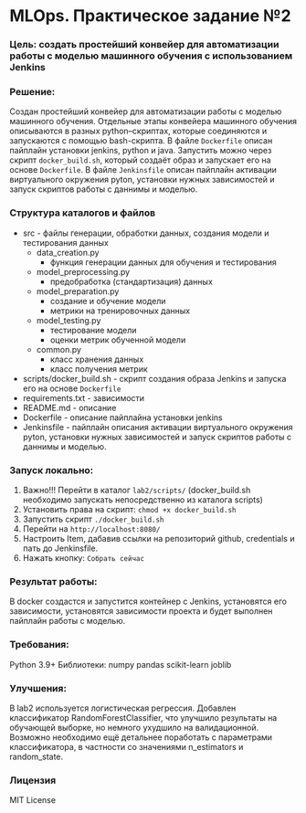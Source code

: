 # MLOps. Практическое задание №2

### Цель: создать простейший конвейер для автоматизации работы с моделью машинного обучения с использованием Jenkins

### Решение: 
Создан простейший конвейер для автоматизации работы с моделью машинного обучения. Отдельные этапы конвейера машинного обучения описываются в разных python–скриптах, которые соединяются и запускаются с помощью bash-скрипта. В файле `Dockerfile` описан пайплайн установки jenkins, python и java. Запустить можно через скрипт `docker_build.sh`, который создаёт образ и запускает его на основе `Dockerfile`. В файле `Jenkinsfile` описан пайплайн активации виртуального окружения pyton, установки нужных зависимостей и запуск скриптов работы с даннимы и моделью.

### Структура каталогов и файлов
- src - файлы генерации, обработки данных, создания модели и тестирования данных
    - data_creation.py
        - функция генерации данных для обучения и тестирования
    - model_preprocessing.py
        - предобработка (стандартизация) данных
    - model_preparation.py
        - создание и обучение модели
        - метрики на тренировочных данных
    - model_testing.py
        - тестирование модели
        - оценки метрик обученной модели
    - common.py
        - класс хранения данных
        - класс получения метрик
- scripts/docker_build.sh - скрипт создания образа Jenkins и запуска его на основе `Dockerfile`
- requirements.txt - зависимости
- README.md - описание
- Dockerfile - описание пайплайна установки jenkins
- Jenkinsfile - пайплайн описания активации виртуального окружения pyton, установки нужных зависимостей и запуск скриптов работы с даннимы и моделью.

### Запуск локально:

1. Важно!!! Перейти в каталог `lab2/scripts/` (docker_build.sh необходимо запускать непосредственно из каталога scripts)
2. Установить права на скрипт: `chmod +x docker_build.sh`
3. Запустить скрипт `./docker_build.sh`
4. Перейти на `http://localhost:8080/`
5. Настроить Item, дабавив ссылки на репозиторий github, credentials и пать до Jenkinsfile.
6. Нажать кнопку: `Собрать сейчас`

### Результат работы:
В docker создастся и запустится контейнер с Jenkins, установятся его зависимости, установятся зависимости проекта и будет выполнен пайплайн работы с моделью.

### Требования:
Python 3.9+
Библиотеки:
numpy
pandas
scikit-learn
joblib

### Улучшения:
В lab2 используется логистическая регрессия. Добавлен классификатор RandomForestClassifier, что улучшило результаты на обучающей выборке, но немного ухудшило на валидационной. Возможно необходимо ещё детальнее поработать с параметрами классификатора, в частности со значениями n_estimators и random_state.

### Лицензия
MIT License